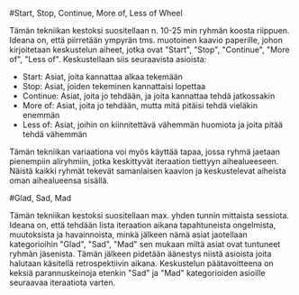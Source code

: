 #Start, Stop, Continue, More of, Less of Wheel

Tämän tekniikan kestoksi suositellaan n. 10-25 min ryhmän koosta riippuen. Ideana on, että piirretään ympyrän tms. muotoinen kaavio paperille, johon kirjoitetaan keskustelun aiheet, jotka ovat "Start", "Stop", "Continue", "More of", "Less of".
Keskustellaan siis seuraavista asioista:

- Start: Asiat, joita kannattaa alkaa tekemään
- Stop: Asiat, joiden tekeminen kannattaisi lopettaa
- Continue: Asiat, joita jo tehdään, ja joita kannattaa tehdä jatkossakin
- More of: Asiat, joita jo tehdään, mutta mitä pitäisi tehdä vieläkin enemmän
- Less of: Asiat, joihin on kiinnitettävä vähemmän huomiota ja joita pitää tehdä vähemmän

Tämän tekniikan variaationa voi myös käyttää tapaa, jossa ryhmä jaetaan pienempiin aliryhmiin, jotka keskittyvät iteraation tiettyyn aihealueeseen. Näistä kaikki ryhmät tekevät samanlaisen kaavion ja keskustelevat aiheista oman aihealueensa sisällä.

#Glad, Sad, Mad

Tämän tekniikan kestoksi suositellaan max. yhden tunnin mittaista sessiota. Ideana on, että tehdään lista iteraation aikana tapahtuneista ongelmista, muutoksista ja havainnoista, minkä jälkeen nämä asiat jaotellaan kategorioihin "Glad", "Sad", "Mad" sen mukaan miltä asiat ovat tuntuneet ryhmän jäsenista. Tämän jälkeen pidetään äänestys niistä asioista joita halutaan käsitellä retrospektiivin aikana. Keskustelun päätavoitteena on keksiä parannuskeinoja etenkin "Sad" ja "Mad" kategorioiden asioille seuraavaa iteraatiota varten.
